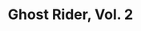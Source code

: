 ---
title: "Ghost Rider, Vol. 2"
issue: 27A
issue_nr: 27
full_title: "Part 4: Vengeance. Pure and Simple."
subtitle: ""
story_arc: ""
crossover: ""
variant: A
publisher: Marvel Comics
creators: 
  - Howard Mackie
  - Ron Wagner
  - Mike Witherby
release_date: "May 12, 1992"
release_year: 1992
genre:
  - Action
  - Adventure
  - Super-Heroes
format: Comic
pages: 32
signed_by: ""
price: 1.75
---